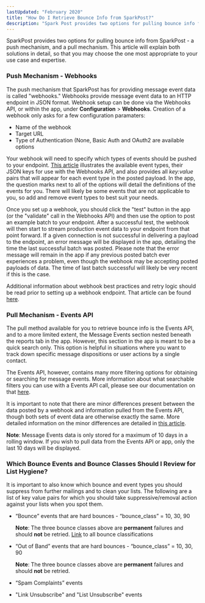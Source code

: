 ```yaml
---
lastUpdated: "February 2020"
title: "How Do I Retrieve Bounce Info from SparkPost?"
description: "Spark Post provides two options for pulling bounce info from Spark Post a push mechanism and a pull mechanism This article will explain both solutions in detail so that you may choose the one most appropriate to your use case and expertise Push Mechanism Webhooks The push mechanism that Spark..."
---
```


SparkPost provides two options for pulling bounce info from SparkPost - a push mechanism, and a pull mechanism. This article will explain both solutions in detail, so that you may choose the one most appropriate to your use case and expertise.

### Push Mechanism - Webhooks

The push mechanism that SparkPost has for providing message event data is called "webhooks." Webhooks provide message event data to an HTTP endpoint in JSON format. Webhook setup can be done via the Webhooks API, or within the app, under **Configuration** > **Webhooks**. Creation of a webhook only asks for a few configuration paramaters:

* Name of the webhook
* Target URL
* Type of Authentication (None, Basic Auth and OAuth2 are available options 

Your webhook will need to specify which types of events should be pushed to your endpoint. [This article](https://www.sparkpost.com/docs/tech-resources/webhook-event-reference/) illustrates the available event types, their JSON keys for use with the Webhooks API, and also provides all *key:value* pairs that will appear for each event type in the posted payload. In the app, the question marks next to all of the options will detail the definitions of the events for you. There will likely be some events that are not applicable to you, so add and remove event types to best suit your needs.

Once you set up a webhook, you should click the "test" button in the app (or the "validate" call in the Webhooks API) and then use the option to post an example batch to your endpoint. After a successful test, the webhook will then start to stream production event data to your endpoint from that point forward. If a given connection is not successful in delivering a payload to the endpoint, an error message will be displayed in the app, detailing the time the last successful batch was posted. Please note that the error message will remain in the app if any previous posted batch ever experiences a problem, even though the webhook may be accepting posted payloads of data. The time of last batch successful will likely be very recent if this is the case.

Additional information about webhook best practices and retry logic should be read prior to setting up a webhook endpoint. That article can be found [here](https://www.sparkpost.com/docs/tech-resources/managing-webhook-data/).

### Pull Mechanism - Events API

The pull method available for you to retrieve bounce info is the Events API, and to a more limited extent, the Message Events section nested beneath the reports tab in the app. However, this section in the app is meant to be a quick search only. This option is helpful in situations where you want to track down specific message dispositions or user actions by a single contact.

The Events API, however, contains many more filtering options for obtaining or searching for message events. More information about what searchable filters you can use with a Events API call, please see our documentation on that [here](https://developers.sparkpost.com/api/events/).

It is important to note that there are minor differences present between the data posted by a webhook and information pulled from the  Events API, though both sets of event data are otherwise exactly the same. More detailed information on the minor differences are detailed in [this article](https://www.sparkpost.com/docs/user-guide/comparing-data/).

**Note**: Message Events data is only stored for a maximum of 10 days in a rolling window. If you wish to pull data from the Events API or app, only the last 10 days will be displayed.

### Which Bounce Events and Bounce Classes Should I Review for List Hygiene?

It is important to also know which bounce and event types you should suppress from further mailings and to clean your lists. The following are a list of key value pairs for which you should take suppressive/removal action against your lists when you spot them.

* “Bounce” events that are hard bounces - “bounce_class” = 10, 30, 90

   **Note**: The three bounce classes above are **permanent** failures and should **not** be retried. [Link](https://www.sparkpost.com/docs/deliverability/bounce-classification-codes/) to all bounce classifications
* “Out of Band” events that are hard bounces - “bounce_class” = 10, 30, 90​

   ​**Note**: The three bounce classes above are **permanent** failures and should **not** be retried.
* “Spam Complaints” events
* "Link Unsubscribe" and "List Unsubscribe" events
